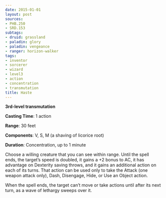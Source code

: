 ```yaml
---
date: 2015-01-01
layout: post
sources:
- PHB.250
- SRD.153
subtags:
- druid: grassland
- paladin: glory
- paladin: vengeance
- ranger: horizon-walker
tags:
- inventor
- sorcerer
- wizard
- level3
- action
- concentration
- transmutation
title: Haste
---
```


**3rd-level transmutation**

**Casting Time**: 1 action

**Range**: 30 feet

**Components**: V, S, M (a shaving of licorice root)

**Duration**: Concentration, up to 1 minute

Choose a willing creature that you can see within range. Until the spell ends, the target’s speed is doubled, it gains a +2 bonus to AC, it has advantage on Dexterity saving throws, and it gains an additional action on each of its turns. That action can be used only to take the Attack (one weapon attack only), Dash, Disengage, Hide, or Use an Object action.

When the spell ends, the target can’t move or take actions until after its next turn, as a wave of lethargy sweeps over it.
